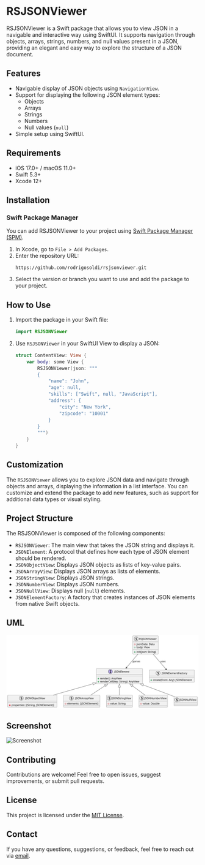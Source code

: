 # RSJSONViewer

RSJSONViewer is a Swift package that allows you to view JSON in a navigable and interactive way using SwiftUI. It supports navigation through objects, arrays, strings, numbers, and null values present in a JSON, providing an elegant and easy way to explore the structure of a JSON document.

## Features

- Navigable display of JSON objects using `NavigationView`.
- Support for displaying the following JSON element types:
  - Objects
  - Arrays
  - Strings
  - Numbers
  - Null values (`null`)
- Simple setup using SwiftUI.

## Requirements

- iOS 17.0+ / macOS 11.0+
- Swift 5.3+
- Xcode 12+

## Installation

### Swift Package Manager

You can add RSJSONViewer to your project using [Swift Package Manager (SPM)](https://swift.org/package-manager/).

1. In Xcode, go to `File > Add Packages`.
2. Enter the repository URL:
   ```
   https://github.com/rodrigosoldi/rsjsonviewer.git
   ```
3. Select the version or branch you want to use and add the package to your project.

## How to Use

1. Import the package in your Swift file:
   ```swift
   import RSJSONViewer
   ```

2. Use `RSJSONViewer` in your SwiftUI View to display a JSON:
   ```swift
   struct ContentView: View {
       var body: some View {
           RSJSONViewer(json: """
           {
               "name": "John",
               "age": null,
               "skills": ["Swift", null, "JavaScript"],
               "address": {
                   "city": "New York",
                   "zipcode": "10001"
               }
           }
           """)
       }
   }
   ```

## Customization

The `RSJSONViewer` allows you to explore JSON data and navigate through objects and arrays, displaying the information in a list interface. You can customize and extend the package to add new features, such as support for additional data types or visual styling.

## Project Structure

The RSJSONViewer is composed of the following components:

- `RSJSONViewer`: The main view that takes the JSON string and displays it.
- `JSONElement`: A protocol that defines how each type of JSON element should be rendered.
- `JSONObjectView`: Displays JSON objects as lists of key-value pairs.
- `JSONArrayView`: Displays JSON arrays as lists of elements.
- `JSONStringView`: Displays JSON strings.
- `JSONNumberView`: Displays JSON numbers.
- `JSONNullView`: Displays null (`null`) elements.
- `JSONElementFactory`: A factory that creates instances of JSON elements from native Swift objects.

## UML

![UML](diagrams/uml.svg)

## Screenshot

![Screenshot](screenshots/screenshot.gif)

## Contributing

Contributions are welcome! Feel free to open issues, suggest improvements, or submit pull requests.

## License

This project is licensed under the [MIT License](LICENSE).

## Contact

If you have any questions, suggestions, or feedback, feel free to reach out via [email](mailto:rodrigo.soldi@gmail.com).
